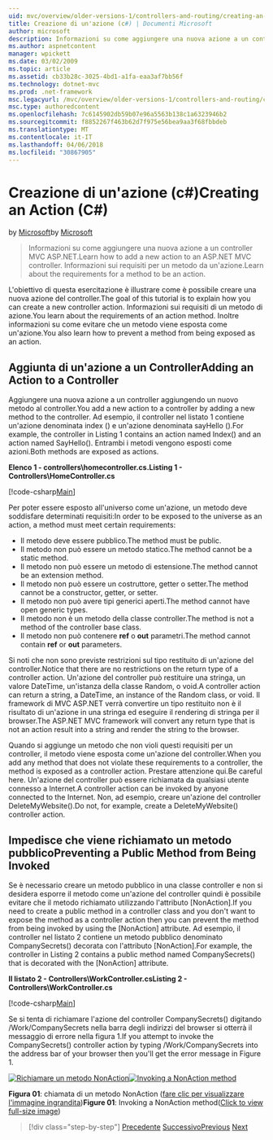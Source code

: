 ```yaml
---
uid: mvc/overview/older-versions-1/controllers-and-routing/creating-an-action-cs
title: Creazione di un'azione (c#) | Documenti Microsoft
author: microsoft
description: Informazioni su come aggiungere una nuova azione a un controller MVC ASP.NET. Informazioni sui requisiti per un metodo da un'azione.
ms.author: aspnetcontent
manager: wpickett
ms.date: 03/02/2009
ms.topic: article
ms.assetid: cb33b28c-3025-4bd1-a1fa-eaa3af7bb56f
ms.technology: dotnet-mvc
ms.prod: .net-framework
msc.legacyurl: /mvc/overview/older-versions-1/controllers-and-routing/creating-an-action-cs
msc.type: authoredcontent
ms.openlocfilehash: 7c6145902db59b07e96a5563b138c1a6323946b2
ms.sourcegitcommit: f8852267f463b62d7f975e56bea9aa3f68fbbdeb
ms.translationtype: MT
ms.contentlocale: it-IT
ms.lasthandoff: 04/06/2018
ms.locfileid: "30867905"
---
```

<a name="creating-an-action-c"></a><span data-ttu-id="0eee5-104">Creazione di un'azione (c#)</span><span class="sxs-lookup"><span data-stu-id="0eee5-104">Creating an Action (C#)</span></span>
====================
<span data-ttu-id="0eee5-105">by [Microsoft](https://github.com/microsoft)</span><span class="sxs-lookup"><span data-stu-id="0eee5-105">by [Microsoft](https://github.com/microsoft)</span></span>

> <span data-ttu-id="0eee5-106">Informazioni su come aggiungere una nuova azione a un controller MVC ASP.NET.</span><span class="sxs-lookup"><span data-stu-id="0eee5-106">Learn how to add a new action to an ASP.NET MVC controller.</span></span> <span data-ttu-id="0eee5-107">Informazioni sui requisiti per un metodo da un'azione.</span><span class="sxs-lookup"><span data-stu-id="0eee5-107">Learn about the requirements for a method to be an action.</span></span>


<span data-ttu-id="0eee5-108">L'obiettivo di questa esercitazione è illustrare come è possibile creare una nuova azione del controller.</span><span class="sxs-lookup"><span data-stu-id="0eee5-108">The goal of this tutorial is to explain how you can create a new controller action.</span></span> <span data-ttu-id="0eee5-109">Informazioni sui requisiti di un metodo di azione.</span><span class="sxs-lookup"><span data-stu-id="0eee5-109">You learn about the requirements of an action method.</span></span> <span data-ttu-id="0eee5-110">Inoltre informazioni su come evitare che un metodo viene esposta come un'azione.</span><span class="sxs-lookup"><span data-stu-id="0eee5-110">You also learn how to prevent a method from being exposed as an action.</span></span>

## <a name="adding-an-action-to-a-controller"></a><span data-ttu-id="0eee5-111">Aggiunta di un'azione a un Controller</span><span class="sxs-lookup"><span data-stu-id="0eee5-111">Adding an Action to a Controller</span></span>

<span data-ttu-id="0eee5-112">Aggiungere una nuova azione a un controller aggiungendo un nuovo metodo al controller.</span><span class="sxs-lookup"><span data-stu-id="0eee5-112">You add a new action to a controller by adding a new method to the controller.</span></span> <span data-ttu-id="0eee5-113">Ad esempio, il controller nel listato 1 contiene un'azione denominata index () e un'azione denominata sayHello ().</span><span class="sxs-lookup"><span data-stu-id="0eee5-113">For example, the controller in Listing 1 contains an action named Index() and an action named SayHello().</span></span> <span data-ttu-id="0eee5-114">Entrambi i metodi vengono esposti come azioni.</span><span class="sxs-lookup"><span data-stu-id="0eee5-114">Both methods are exposed as actions.</span></span>

<span data-ttu-id="0eee5-115">**Elenco 1 - controllers\homecontroller.cs.**</span><span class="sxs-lookup"><span data-stu-id="0eee5-115">**Listing 1 - Controllers\HomeController.cs**</span></span>

[!code-csharp[Main](creating-an-action-cs/samples/sample1.cs)]

<span data-ttu-id="0eee5-116">Per poter essere esposto all'universo come un'azione, un metodo deve soddisfare determinati requisiti:</span><span class="sxs-lookup"><span data-stu-id="0eee5-116">In order to be exposed to the universe as an action, a method must meet certain requirements:</span></span>

- <span data-ttu-id="0eee5-117">Il metodo deve essere pubblico.</span><span class="sxs-lookup"><span data-stu-id="0eee5-117">The method must be public.</span></span>
- <span data-ttu-id="0eee5-118">Il metodo non può essere un metodo statico.</span><span class="sxs-lookup"><span data-stu-id="0eee5-118">The method cannot be a static method.</span></span>
- <span data-ttu-id="0eee5-119">Il metodo non può essere un metodo di estensione.</span><span class="sxs-lookup"><span data-stu-id="0eee5-119">The method cannot be an extension method.</span></span>
- <span data-ttu-id="0eee5-120">Il metodo non può essere un costruttore, getter o setter.</span><span class="sxs-lookup"><span data-stu-id="0eee5-120">The method cannot be a constructor, getter, or setter.</span></span>
- <span data-ttu-id="0eee5-121">Il metodo non può avere tipi generici aperti.</span><span class="sxs-lookup"><span data-stu-id="0eee5-121">The method cannot have open generic types.</span></span>
- <span data-ttu-id="0eee5-122">Il metodo non è un metodo della classe controller.</span><span class="sxs-lookup"><span data-stu-id="0eee5-122">The method is not a method of the controller base class.</span></span>
- <span data-ttu-id="0eee5-123">Il metodo non può contenere **ref** o **out** parametri.</span><span class="sxs-lookup"><span data-stu-id="0eee5-123">The method cannot contain **ref** or **out** parameters.</span></span>

<span data-ttu-id="0eee5-124">Si noti che non sono previste restrizioni sul tipo restituito di un'azione del controller.</span><span class="sxs-lookup"><span data-stu-id="0eee5-124">Notice that there are no restrictions on the return type of a controller action.</span></span> <span data-ttu-id="0eee5-125">Un'azione del controller può restituire una stringa, un valore DateTime, un'istanza della classe Random, o void.</span><span class="sxs-lookup"><span data-stu-id="0eee5-125">A controller action can return a string, a DateTime, an instance of the Random class, or void.</span></span> <span data-ttu-id="0eee5-126">Il framework di MVC ASP.NET verrà convertire un tipo restituito non è il risultato di un'azione in una stringa ed eseguire il rendering di stringa per il browser.</span><span class="sxs-lookup"><span data-stu-id="0eee5-126">The ASP.NET MVC framework will convert any return type that is not an action result into a string and render the string to the browser.</span></span>

<span data-ttu-id="0eee5-127">Quando si aggiunge un metodo che non violi questi requisiti per un controller, il metodo viene esposta come un'azione del controller.</span><span class="sxs-lookup"><span data-stu-id="0eee5-127">When you add any method that does not violate these requirements to a controller, the method is exposed as a controller action.</span></span> <span data-ttu-id="0eee5-128">Prestare attenzione qui.</span><span class="sxs-lookup"><span data-stu-id="0eee5-128">Be careful here.</span></span> <span data-ttu-id="0eee5-129">Un'azione del controller può essere richiamata da qualsiasi utente connesso a Internet.</span><span class="sxs-lookup"><span data-stu-id="0eee5-129">A controller action can be invoked by anyone connected to the Internet.</span></span> <span data-ttu-id="0eee5-130">Non, ad esempio, creare un'azione del controller DeleteMyWebsite().</span><span class="sxs-lookup"><span data-stu-id="0eee5-130">Do not, for example, create a DeleteMyWebsite() controller action.</span></span>

## <a name="preventing-a-public-method-from-being-invoked"></a><span data-ttu-id="0eee5-131">Impedisce che viene richiamato un metodo pubblico</span><span class="sxs-lookup"><span data-stu-id="0eee5-131">Preventing a Public Method from Being Invoked</span></span>

<span data-ttu-id="0eee5-132">Se è necessario creare un metodo pubblico in una classe controller e non si desidera esporre il metodo come un'azione del controller quindi è possibile evitare che il metodo richiamato utilizzando l'attributo [NonAction].</span><span class="sxs-lookup"><span data-stu-id="0eee5-132">If you need to create a public method in a controller class and you don't want to expose the method as a controller action then you can prevent the method from being invoked by using the [NonAction] attribute.</span></span> <span data-ttu-id="0eee5-133">Ad esempio, il controller nel listato 2 contiene un metodo pubblico denominato CompanySecrets() decorata con l'attributo [NonAction].</span><span class="sxs-lookup"><span data-stu-id="0eee5-133">For example, the controller in Listing 2 contains a public method named CompanySecrets() that is decorated with the [NonAction] attribute.</span></span>

<span data-ttu-id="0eee5-134">**Il listato 2 - Controllers\WorkController.cs**</span><span class="sxs-lookup"><span data-stu-id="0eee5-134">**Listing 2 - Controllers\WorkController.cs**</span></span>

[!code-csharp[Main](creating-an-action-cs/samples/sample2.cs)]

<span data-ttu-id="0eee5-135">Se si tenta di richiamare l'azione del controller CompanySecrets() digitando /Work/CompanySecrets nella barra degli indirizzi del browser si otterrà il messaggio di errore nella figura 1.</span><span class="sxs-lookup"><span data-stu-id="0eee5-135">If you attempt to invoke the CompanySecrets() controller action by typing /Work/CompanySecrets into the address bar of your browser then you'll get the error message in Figure 1.</span></span>


<span data-ttu-id="0eee5-136">[![Richiamare un metodo NonAction](creating-an-action-cs/_static/image1.jpg)](creating-an-action-cs/_static/image1.png)</span><span class="sxs-lookup"><span data-stu-id="0eee5-136">[![Invoking a NonAction method](creating-an-action-cs/_static/image1.jpg)](creating-an-action-cs/_static/image1.png)</span></span>

<span data-ttu-id="0eee5-137">**Figura 01**: chiamata di un metodo NonAction ([fare clic per visualizzare l'immagine ingrandita](creating-an-action-cs/_static/image2.png))</span><span class="sxs-lookup"><span data-stu-id="0eee5-137">**Figure 01**: Invoking a NonAction method([Click to view full-size image](creating-an-action-cs/_static/image2.png))</span></span>

> [!div class="step-by-step"]
> <span data-ttu-id="0eee5-138">[Precedente](creating-a-controller-cs.md)
> [Successivo](asp-net-mvc-routing-overview-vb.md)</span><span class="sxs-lookup"><span data-stu-id="0eee5-138">[Previous](creating-a-controller-cs.md)
[Next](asp-net-mvc-routing-overview-vb.md)</span></span>
